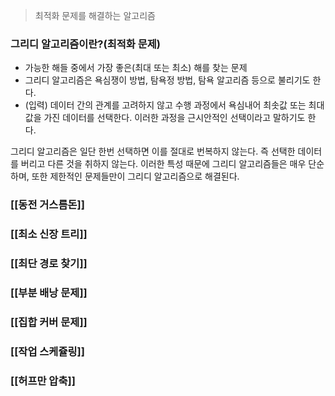 > 최적화 문제를 해결하는 알고리즘

### 그리디 알고리즘이란?(최적화 문제)
- 가능한 해들 중에서 가장 좋은(최대 또는 최소) 해를 찾는 문제
- 그리디 알고리즘은 욕심쟁이 방법, 탐욕정 방법, 탐욕 알고리즘 등으로 불리기도 한다.
- (입력) 데이터 간의 관계를 고려하지 않고 수행 과정에서 욕심내어 최솟값 또는 최대값을 가진 데이터를 선택한다. 이러한 과정을 근시안적인 선택이라고 말하기도 한다.


그리디 알고리즘은 일단 한번 선택하면 이를 절대로 번복하지 않는다. 즉 선택한 데이터를 버리고 다른 것을 취하지 않는다. 이러한 특성 때문에 그리디 알고리즘들은 매우 단순하며, 또한 제한적인 문제들만이 그리디 알고리즘으로 해결된다. 

### [[동전 거스름돈]]

### [[최소 신장 트리]]

### [[최단 경로 찾기]]

### [[부분 배낭 문제]]

### [[집합 커버 문제]]

### [[작업 스케쥴링]]

### [[허프만 압축]]